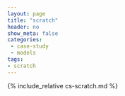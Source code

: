 ```yaml
---
layout: page
title: "scratch"
header: no
show_meta: false
categories:
 - case-study
 - models
tags:
- scratch
---
```

{% include_relative cs-scratch.md %}
